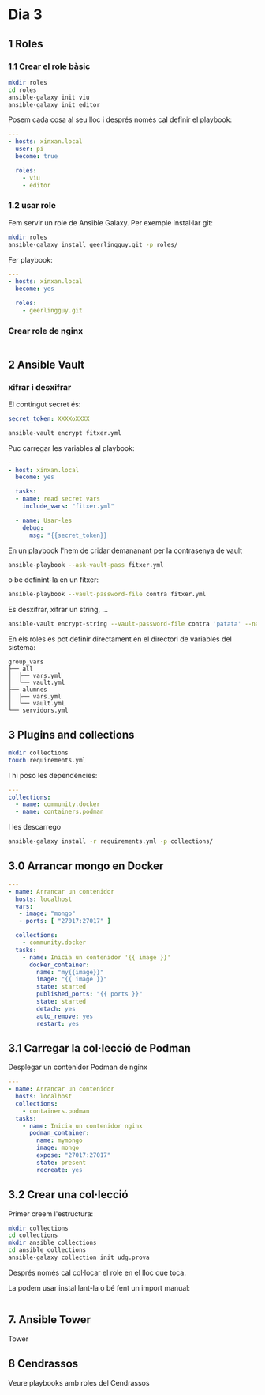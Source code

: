 # Dia 3

## 1 Roles

### 1.1 Crear el role bàsic

```bash
mkdir roles
cd roles
ansible-galaxy init viu
ansible-galaxy init editor
```

Posem cada cosa al seu lloc i després només cal definir el playbook:

```yaml
---
- hosts: xinxan.local
  user: pi
  become: true

  roles:
    - viu
    - editor
```

### 1.2 usar role

Fem servir un role de Ansible Galaxy. Per exemple instal·lar git:

```bash
mkdir roles
ansible-galaxy install geerlingguy.git -p roles/
```

Fer playbook:

```yaml
---
- hosts: xinxan.local
  become: yes

  roles:
    - geerlingguy.git
```

### Crear role de nginx

```bash

```

## 2 Ansible Vault

### xifrar i desxifrar

El contingut secret és:

```yaml
secret_token: XXXXoXXXX
```

```bash
ansible-vault encrypt fitxer.yml
```

Puc carregar les variables al playbook:

```yaml
---
- host: xinxan.local
  become: yes

  tasks:
  - name: read secret vars
    include_vars: "fitxer.yml"

  - name: Usar-les
    debug:
      msg: "{{secret_token}}
```

En un playbook l'hem de cridar demananant per la contrasenya de vault

```bash
ansible-playbook --ask-vault-pass fitxer.yml
```

o bé definint-la en un fitxer:

```bash
ansible-playbook --vault-password-file contra fitxer.yml
```

Es desxifrar, xifrar un string, ...

```bash
ansible-vault encrypt-string --vault-password-file contra 'patata' --name 'var'
```

En els roles es pot definir directament en el directori de variables del sistema:

```text
group_vars
├── all
│  ├── vars.yml
│  └── vault.yml
├── alumnes
│  ├── vars.yml
│  └── vault.yml
└── servidors.yml
```

## 3 Plugins and collections

```bash
mkdir collections
touch requirements.yml
```

I hi poso les dependències:

```yaml
---
collections:
  - name: community.docker
  - name: containers.podman
```

I les descarrego

```bash
ansible-galaxy install -r requirements.yml -p collections/
```

## 3.0 Arrancar mongo en Docker

```yaml
---
- name: Arrancar un contenidor
  hosts: localhost
  vars:
   - image: "mongo"
   - ports: [ "27017:27017" ]

  collections:
    - community.docker
  tasks:
    - name: Inicia un contenidor '{{ image }}'
      docker_container:
        name: "my{{image}}"
        image: "{{ image }}"
        state: started
        published_ports: "{{ ports }}"
        state: started
        detach: yes
        auto_remove: yes
        restart: yes
```

## 3.1 Carregar la col·lecció de Podman

Desplegar un contenidor Podman de nginx

```yaml
---
- name: Arrancar un contenidor
  hosts: localhost
  collections:
    - containers.podman
  tasks:
    - name: Inicia un contenidor nginx
      podman_container:
        name: mymongo
        image: mongo
        expose: "27017:27017"
        state: present
        recreate: yes
```

## 3.2 Crear una col·lecció

Primer creem l'estructura:

```bash
mkdir collections
cd collections
mkdir ansible_collections
cd ansible_collections
ansible-galaxy collection init udg.prova
```

Després només cal col·locar el role en el lloc que toca.

La podem usar instal·lant-la o bé fent un import manual:

```yaml
```

## 7. Ansible Tower

Tower

## 8 Cendrassos

Veure playbooks amb roles del Cendrassos
